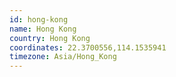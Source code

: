 ```yaml
---
id: hong-kong
name: Hong Kong
country: Hong Kong
coordinates: 22.3700556,114.1535941
timezone: Asia/Hong_Kong
---
```

